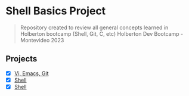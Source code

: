 # Shell Basics Project
> Repository created to review all general concepts learned in Holberton bootcamp (Shell, Git, C, etc)
Holberton Dev Bootcamp - Montevideo 2023
## Projects
- [x] [Vi, Emacs, Git](https://github.com/cristian-encalada/holbertonschool-shell/tree/master/basics)
- [x] [Shell](https://github.com/cristian-encalada/holbertonschool-shell/tree/master/permissions)
- [x] [Shell](https://github.com/cristian-encalada/holbertonschool-shell/tree/master/permissions)
